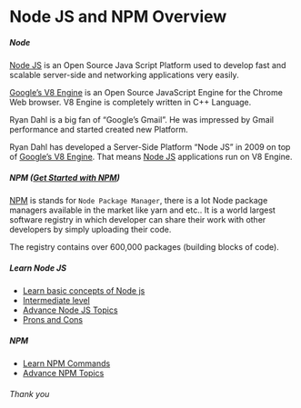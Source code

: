 # Node JS and NPM Overview
##### Node
[Node JS](https://nodejs.org/en/) is an Open Source Java Script Platform used to develop fast and scalable server-side and networking applications very easily.

[Google’s V8 Engine](https://developers.google.com/v8/) is an Open Source JavaScript Engine for the Chrome Web browser. V8 Engine is completely written in C++ Language.

Ryan Dahl is a big fan of “Google’s Gmail”. He was impressed by Gmail performance and started created new Platform.

Ryan Dahl has developed a Server-Side Platform “Node JS” in 2009 on top of [Google’s V8 Engine](https://developers.google.com/v8/). That means [Node JS](https://nodejs.org/en/) applications run on V8 Engine.

##### NPM ([Get Started with NPM](https://youtu.be/x03fjb2VlGY))
[NPM](https://docs.npmjs.com/getting-started/what-is-npm) is stands for `Node Package Manager`, there is a lot Node package managers available in the market like yarn and etc.. It is a world largest software registry in which developer can share their work with other developers by simply uploading their code.

The registry contains over 600,000 packages (building blocks of code).

##### Learn Node JS
-	[Learn basic concepts of Node js](https://simpleprogrammer.com/top-4-javascript-concepts-a-node-js-beginner-must-know/)
-	[Intermediate level](https://blog.risingstack.com/tag/advanced-node-js-tutorials/)
-	[Advance Node JS Topics](https://www.youtube.com/playlist?list=PLw5h0DiJ-9PAfwX0dGsQqCXXbTwQyXP8E)
-	[Prons and Cons](http://voidcanvas.com/describing-node-js/)

##### NPM
-	[Learn NPM Commands](https://www.sitepoint.com/beginners-guide-node-package-manager/)
-	[Advance NPM Topics](https://www.toptal.com/javascript/a-guide-to-npm-the-node-package-manager)

###### Thank you
